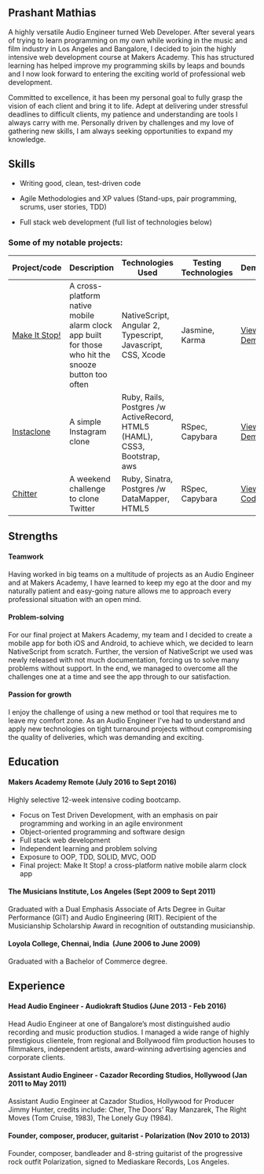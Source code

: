 ## Prashant Mathias

A highly­ versatile Audio Engineer turned Web Developer. After several years of trying to learn programming on my own while working in the music and film industry in Los Angeles and Bangalore, I decided to join the highly intensive web development course at Makers Academy. This has structured learning has helped improve my programming skills by leaps and bounds and I now look forward to entering the exciting world of professional web development.

Committed to excellence, it has been my personal goal to fully grasp the vision of each client and bring it to life. Adept at delivering under stressful deadlines to difficult clients, my patience and understanding are tools I always carry with me. Personally driven by challenges and my love of gathering new skills, I am always seeking opportunities to expand my knowledge.

## Skills

* Writing good, clean, test-driven code

* Agile Methodologies and XP values
(Stand-ups, pair programming, scrums, user stories, TDD)

* Full stack web development (full list of technologies below)

### <a name="projects">Some of my notable projects:</a>
Project/code | Description | Technologies Used | Testing Technologies | Demo
--- | --- | --- | --- | ---
[Make It Stop!](https://github.com/MakeItStop/task-based-alarm) | A cross-platform native mobile alarm clock app built for those who hit the snooze button too often | NativeScript, Angular 2, Typescript, Javascript, CSS, Xcode | Jasmine, Karma | [View Demo](https://www.youtube.com/watch?v=WGuyOzGttv0)
[Instaclone](https://github.com/prashantmathias/instagram-challenge) | A simple Instagram clone  | Ruby, Rails, Postgres /w ActiveRecord, HTML5 (HAML), CSS3, Bootstrap, aws | RSpec, Capybara | [View Demo](https://tranquil-savannah-62161.herokuapp.com/)
[Chitter](https://github.com/prashantmathias/chitter-challenge) | A weekend challenge to clone Twitter | Ruby, Sinatra, Postgres /w DataMapper, HTML5 | RSpec, Capybara | [View Code](https://github.com/prashantmathias/chitter-challenge)

## Strengths

#### Teamwork
Having worked in big teams on a multitude of projects as an Audio Engineer and at Makers Academy, I have learned to keep my ego at the
door and my naturally patient and easy-going nature allows me to approach every professional situation with an open mind.

#### Problem-solving
For our final project at Makers Academy, my team and I decided to create a mobile app for both iOS and Android, to achieve which, we decided to learn NativeScript from scratch. Further, the version of NativeScript we used was newly released with not much documentation, forcing us to solve many problems without support. In the end, we managed to overcome all the challenges one at a time and see the app through to our satisfaction.

#### Passion for growth
I enjoy the challenge of using a new method or tool that requires me to leave my comfort zone. As an Audio Engineer I've had to understand and apply new technologies on tight turnaround projects without compromising the quality of deliveries, which was demanding and exciting.


## Education

#### Makers Academy Remote (July 2016 to Sept 2016)

Highly selective 12-week intensive coding bootcamp.

- Focus on Test Driven Development, with an emphasis on pair programming and working in an agile environment
- Object-oriented programming and software design
- Full stack web development
- Independent learning and problem solving
- Exposure to OOP, TDD, SOLID, MVC, OOD
- Final project: Make It Stop! a cross-platform native mobile alarm clock app

#### The Musicians Institute, Los Angeles ­(Sept 2009 to Sept 2011)

Graduated with a Dual Emphasis Associate of Arts Degree in Guitar Performance (GIT) and Audio Engineering (RIT). Recipient of the  Musicianship Scholarship Award in recognition of outstanding musicianship.

#### Loyola College, Chennai, India ­ (June 2006 to June 2009)

Graduated with a Bachelor of Commerce degree.

## Experience

#### Head Audio Engineer - Audiokraft Studios (June 2013 - Feb 2016)

Head Audio Engineer at one of Bangalore’s most distinguished audio recording and music production studios. I managed a wide range of highly prestigious clientele, from regional and Bollywood film production houses to filmmakers, independent artists, award­-winning advertising agencies and corporate clients.

#### Assistant Audio Engineer - Cazador Recording Studios, Hollywood  (Jan 2011 to May 2011)

Assistant Audio Engineer at Cazador Studios, Hollywood for Producer Jimmy Hunter, credits include: Cher, The Doors’ Ray Manzarek, The Right Moves (Tom Cruise, 1983), The Lonely Guy (1984).

#### Founder, composer, producer, guitarist ­- Polarization (Nov 2010 to 2013)
Founder, composer, bandleader and 8­-string guitarist of the progressive rock outfit Polarization, signed to Mediaskare Records, Los Angeles.
